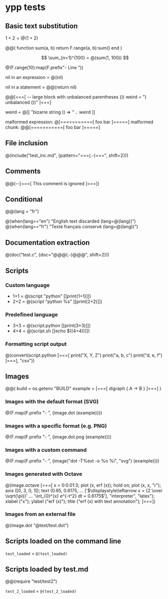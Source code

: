 # ypp tests

## Basic text substitution

$1 + 2 = @(1 + 2)$

@@(
    function sum(a, b)
        return F.range(a, b):sum()
    end
)

$$ \sum_{n=1}^{100} = @(sum(1, 100)) $$

@(F.range(10):map(F.prefix"- Line "))

nil in an expression = @(nil)

nil in a statement = @@(return nil)

@@[===[
-- large block with unbalanced parentheses )))
weird = ") unbalanced ())"
]===]

weird = @[[ "bizarre string )) => " .. weird ]]

malformed expression: @[===========[ foo bar ]=====]
malformed chunk: @@[===========[ foo bar ]=====]


## File inclusion

@(include("test_inc.md", {pattern="===(.-)===", shift=2}))

## Comments

@@(--[===[
This comment is ignored
]===])

## Conditional

@@(lang = "fr")

@(when(lang=="en") "English text discarded (lang=@(lang))")
@(when(lang=="fr") "Texte français conservé (lang=@(lang))")

## Documentation extraction

@(doc("test.c", {doc="@@@(.-)@@@", shift=2}))

## Scripts

### Custom language

- 1+1 = @(script "python" [[print(1+1)]])
- 2+2 = @(script "python %s" [[print(2+2)]])

### Predefined language

- 3+3 = @(script.python [[print(3+3)]])
- 4+4 = @(script.sh [[echo $((4+4))]])

### Formatting script output

@(convert(script.python [===[
print("X, Y, Z")
print("a, b, c")
print("d, e, f")
]===], "csv"))

## Images

@@(
build = os.getenv "BUILD"
example = [===[
digraph {
    A -> B
}
]===]
)

### Images with the default format (SVG)

@(F.map(F.prefix "- ", {image.dot (example)}))

### Images with a specific format (e.g. PNG)

@(F.map(F.prefix "- ", {image.dot.png (example)}))

### Images with a custom command

@(F.map(F.prefix "- ", {image("dot -T%ext -o %o %i", "svg") (example)}))

### Images generated with Octave

@(image.octave [===[
x = 0:0.01:3;
plot (x, erf (x));
hold on;
plot (x, x, "r");
axis ([0, 3, 0, 1]);
text (0.65, 0.6175, ...
      ['$\displaystyle\leftarrow x = {2 \over \sqrt{\pi}}' ...
       '\int_{0}^{x} e^{-t^2} dt = 0.6175$'],
      "interpreter", "latex");
xlabel ("x");
ylabel ("erf (x)");
title ("erf (x) with text annotation");
]===])

### Images from an external file

@(image.dot "@test/test.dot")

## Scripts loaded on the command line

`test_loaded` = `@(test_loaded)`

## Scripts loaded by test.md

@@(require "test/test2")

`test_2_loaded` = `@(test_2_loaded)`
